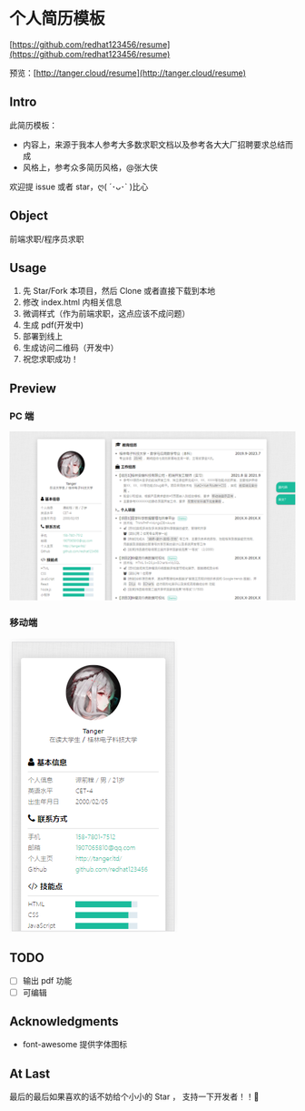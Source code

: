 # 个人简历模板

[https://github.com/redhat123456/resume](https://github.com/redhat123456/resume)

预览：[http://tanger.cloud/resume](http://tanger.cloud/resume)

## Intro

此简历模板：

- 内容上，来源于我本人参考大多数求职文档以及参考各大大厂招聘要求总结而成
- 风格上，参考众多简历风格，@张大侠

欢迎提 issue 或者 star，ღ( ´･ᴗ･` )比心

## Object

前端求职/程序员求职

## Usage

1. 先 Star/Fork 本项目，然后 Clone 或者直接下载到本地
2. 修改 index.html 内相关信息
3. 微调样式（作为前端求职，这点应该不成问题）
4. 生成 pdf(开发中)
5. 部署到线上
6. 生成访问二维码（开发中）
7. 祝您求职成功！

## Preview

### PC 端

![](assets/images/pc.png)

### 移动端

![](assets/images/ip.png)

## TODO

- [ ] 输出 pdf 功能
- [ ] 可编辑

## Acknowledgments

- font-awesome 提供字体图标

## At Last

最后的最后如果喜欢的话不妨给个小小的 Star ， 支持一下开发者！！🎃
